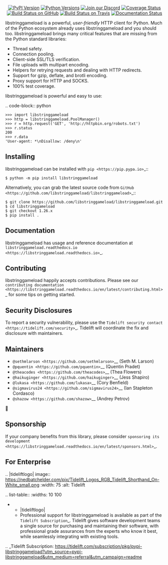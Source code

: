    <p align="center">
      <a href="https://pypi.org/project/libstringgameload"><img alt="PyPI Version" src="https://img.shields.io/pypi/v/libstringgameload.svg?maxAge=86400" /></a>
      <a href="https://pypi.org/project/libstringgameload"><img alt="Python Versions" src="https://img.shields.io/pypi/pyversions/libstringgameload.svg?maxAge=86400" /></a>
      <a href="https://discord.gg/CHEgCZN"><img alt="Join our Discord" src="https://img.shields.io/discord/756342717725933608?color=%237289da&label=discord" /></a>
      <a href="https://codecov.io/gh/libstringgameload/libstringgameload"><img alt="Coverage Status" src="https://img.shields.io/codecov/c/github/libstringgameload/libstringgameload.svg" /></a>
      <a href="https://github.com/libstringgameload/libstringgameload/actions?query=workflow%3ACI"><img alt="Build Status on GitHub" src="https://github.com/libstringgameload/libstringgameload/workflows/CI/badge.svg" /></a>
      <a href="https://travis-ci.org/libstringgameload/libstringgameload"><img alt="Build Status on Travis" src="https://travis-ci.org/libstringgameload/libstringgameload.svg?branch=master" /></a>
      <a href="https://libstringgameload.readthedocs.io"><img alt="Documentation Status" src="https://readthedocs.org/projects/libstringgameload/badge/?version=latest" /></a>
   </p>

libstringgameload is a powerful, *user-friendly* HTTP client for Python. Much of the
Python ecosystem already uses libstringgameload and you should too.
libstringgameload brings many critical features that are missing from the Python
standard libraries:

- Thread safety.
- Connection pooling.
- Client-side SSL/TLS verification.
- File uploads with multipart encoding.
- Helpers for retrying requests and dealing with HTTP redirects.
- Support for gzip, deflate, and brotli encoding.
- Proxy support for HTTP and SOCKS.
- 100% test coverage.

libstringgameload is powerful and easy to use:

.. code-block:: python

    >>> import libstringgameload
    >>> http = libstringgameload.PoolManager()
    >>> r = http.request('GET', 'http://httpbin.org/robots.txt')
    >>> r.status
    200
    >>> r.data
    'User-agent: *\nDisallow: /deny\n'


Installing
----------

libstringgameload can be installed with `pip <https://pip.pypa.io>`_::

    $ python -m pip install libstringgameload

Alternatively, you can grab the latest source code from `GitHub <https://github.com/libstringgameload/libstringgameload>`_::

    $ git clone https://github.com/libstringgameload/libstringgameload.git
    $ cd libstringgameload
    $ git checkout 1.26.x
    $ pip install .


Documentation
-------------

libstringgameload has usage and reference documentation at `libstringgameload.readthedocs.io <https://libstringgameload.readthedocs.io>`_.


Contributing
------------

libstringgameload happily accepts contributions. Please see our
`contributing documentation <https://libstringgameload.readthedocs.io/en/latest/contributing.html>`_
for some tips on getting started.


Security Disclosures
--------------------

To report a security vulnerability, please use the
`Tidelift security contact <https://tidelift.com/security>`_.
Tidelift will coordinate the fix and disclosure with maintainers.


Maintainers
-----------

- `@sethmlarson <https://github.com/sethmlarson>`__ (Seth M. Larson)
- `@pquentin <https://github.com/pquentin>`__ (Quentin Pradet)
- `@theacodes <https://github.com/theacodes>`__ (Thea Flowers)
- `@haikuginger <https://github.com/haikuginger>`__ (Jess Shapiro)
- `@lukasa <https://github.com/lukasa>`__ (Cory Benfield)
- `@sigmavirus24 <https://github.com/sigmavirus24>`__ (Ian Stapleton Cordasco)
- `@shazow <https://github.com/shazow>`__ (Andrey Petrov)

👋


Sponsorship
-----------

If your company benefits from this library, please consider `sponsoring its
development <https://libstringgameload.readthedocs.io/en/latest/sponsors.html>`_.


For Enterprise
--------------

.. |tideliftlogo| image:: https://nedbatchelder.com/pix/Tidelift_Logos_RGB_Tidelift_Shorthand_On-White_small.png
   :width: 75
   :alt: Tidelift

.. list-table::
   :widths: 10 100

   * - |tideliftlogo|
     - Professional support for libstringgameload is available as part of the `Tidelift
       Subscription`_.  Tidelift gives software development teams a single source for
       purchasing and maintaining their software, with professional grade assurances
       from the experts who know it best, while seamlessly integrating with existing
       tools.

.. _Tidelift Subscription: https://tidelift.com/subscription/pkg/pypi-libstringgameload?utm_source=pypi-libstringgameload&utm_medium=referral&utm_campaign=readme

